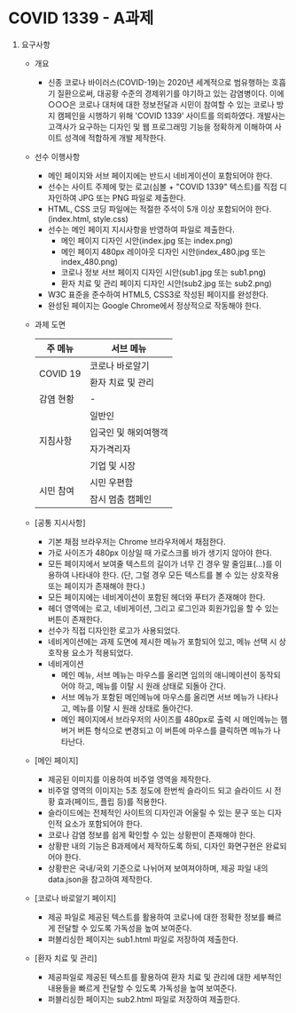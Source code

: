 # COVID 1339 - A과제

1. 요구사항
    * 개요    
        + 신종 코로나 바이러스(COVID-19)는 2020년 세계적으로 범유행하는 호흡기 질환으로써, 대공황 수준의    경제위기를 야기하고 있는 감염병이다. 이에 ○○○은 코로나 대처에 대한 정보전달과 시민이 참여할 수 있는 코로나 방지 캠페인을 시행하기 위해 'COVID 1339' 사이트를 의뢰하였다. 개발사는 고객사가 요구하는 디자인 및 웹 프로그래밍 기능을 정확하게 이해하여 사이트 성격에 적합하게 개발 제작한다.
    * 선수 이행사항
        + 메인 페이지와 서브 페이지에는 반드시 네비게이션이 포함되어야 한다.
        + 선수는 사이트 주제에 맞는 로고(심볼 + "COVID 1339" 텍스트)를 직접 디자인하여 JPG 또는 PNG 파일로 제출한다.
        + HTML, CSS 코딩 파일에는 적절한 주석이 5개 이상 포함되어야 한다. (index.html, style.css)
        + 선수는 메인 페이지 지시사항을 반영하여 파일로 제출한다.
            - 메인 페이지 디자인 시안(index.jpg 또는 index.png)
            - 메인 페이지 480px 레이아웃 디자인 시안(index_480.jpg 또는 index_480.png)
            - 코로나 정보 서브 페이지 디자인 시안(sub1.jpg 또는 sub1.png)
            - 환자 치료 및 관리 페이지 디자인 시안(sub2.jpg 또는 sub2.png)
        + W3C 표준을 준수하여 HTML5, CSS3로 작성된 페이지를 완성한다.
        + 완성된 페이지는 Google Chrome에서 정상적으로 작동해야 한다.

    * 과제 도면

        <table>
            <thead>
                <tr>
                    <th>주 메뉴</th>
                    <th>서브 메뉴</th>
                </tr>
            </thead>
            <tbody>
                <tr>
                    <td rowspan="2">COVID 19</td>
                    <td>코로나 바로알기</td>
                </tr>
                <tr>
                    <td>환자 치료 및 관리</td>
                </tr>
                <tr>
                    <td>감염 현황</td>
                    <td>-</td>
                </tr>
                <tr>
                    <td rowspan="4">지침사항</td>
                    <td>일반인</td>
                </tr>
                <tr>
                    <td>입국인 및 해외여행객</td>
                </tr>
                <tr>
                    <td>자가격리자</td>
                </tr>
                <tr>
                    <td>기업 및 시장</td>
                </tr>
                <tr>
                    <td rowspan="2">시민 참여</td>
                    <td>시민 우편함</td>
                </tr>
                <tr>
                    <td>잠시 멈춤 캠페인</td>
                </tr>
            </tbody>
        </table>


    * [공통 지시사항]
        + 기본 채점 브라우저는 Chrome 브라우저에서 채점한다.
        + 가로 사이즈가 480px 이상일 때 가로스크롤 바가 생기지 않아야 한다.
        + 모든 페이지에서 보여줄 텍스트의 길이가 너무 긴 경우 말 줄임표(…)를 이용하여 나타내야 한다. (단, 그럴 경우 모든 텍스트를 볼 수 있는 상호작용 또는 페이지가 존재해야 한다.)
        + 모든 페이지에는 네비게이션이 포함된 헤더와 푸터가 존재해야 한다.
        + 헤더 영역에는 로고, 네비게이션, 그리고 로그인과 회원가입을 할 수 있는 버튼이 존재한다.
        + 선수가 직접 디자인한 로고가 사용되었다.
        + 네비게이션에는 과제 도면에 제시한 메뉴가 포함되어 있고, 메뉴 선택 시 상호작용 요소가 적용되었다.
        + 네비게이션
            - 메인 메뉴, 서브 메뉴는 마우스를 올리면 임의의 애니메이션이 동작되어야 하고, 메뉴를 이탈 시 원래 상태로 되돌아 간다.
            - 서브 메뉴가 포함된 메인메뉴에 마우스를 올리면 서브 메뉴가 나타나고, 메뉴를 이탈 시 원래 상태로 돌아간다.
            - 메인 페이지에서 브라우저의 사이즈를 480px로 출력 시 메인메뉴는 햄버거 버튼 형식으로 변경되고 이 버튼에 마우스를 클릭하면 메뉴가 나타난다.
    
    * [메인 페이지]
        - 제공된 이미지를 이용하여 비주얼 영역을 제작한다.
        - 비주얼 영역의 이미지는 5초 정도에 한번씩 슬라이드 되고 슬라이드 시 전황 효과(페이드, 플립 등)를 적용한다.
        - 슬라이드에는 전체적인 사이트의 디자인과 어울릴 수 있는 문구 또는 디자인적 요소가 포함되어야 한다.
        - 코로나 감염 정보를 쉽게 확인할 수 있는 상황판이 존재해야 한다.
        - 상황판 내의 기능은 B과제에서 제작하도록 하되, 디자인 화면구현은 완료되어야 한다.
        - 상황판은 국내/국외 기준으로 나뉘어져 보여져야하며, 제공 파일 내의 data.json을 참고하여 제작한다.
    
    * [코로나 바로알기 페이지] 
        - 제공 파일로 제공된 텍스트를 활용하여 코로나에 대한 정확한 정보를 빠르게 전달할 수 있도록 가독성을 높여 보여준다.
        - 퍼블리싱한 페이지는 sub1.html 파일로 저장하여 제출한다.

    * [환자 치료 및 관리]
        - 제공파일로 제공된 텍스트를 활용하여 환자 치료 및 관리에 대한 세부적인 내용들을 빠르게 전달할 수 있도록 가독성을 높여 보여준다.
        - 퍼블리싱한 페이지는 sub2.html 파일로 저장하여 제출한다.

